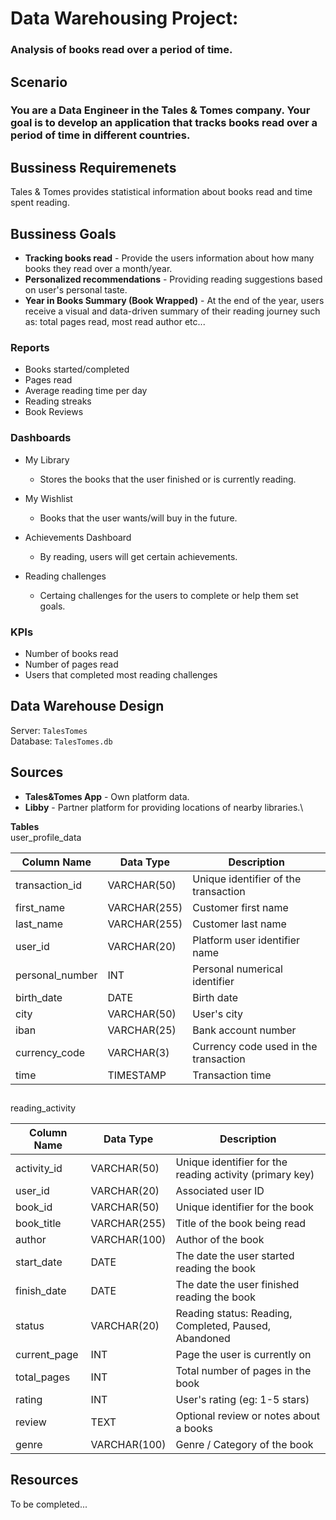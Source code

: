 # Data Warehousing Project:
### Analysis of books read over a period of time.

## Scenario
### You are a Data Engineer in the Tales & Tomes company. Your goal is to develop an application that tracks books read over a period of time in different countries.

## Bussiness Requiremenets
Tales & Tomes provides statistical information about books read and time spent reading.

## Bussiness Goals
- **Tracking books read** - Provide the users information about how many books they read over a month/year.
- **Personalized recommendations** - Providing reading suggestions based on user's personal taste.
- **Year in Books Summary (Book Wrapped)** - At the end of the year, users receive a visual and data-driven summary of their reading journey such as: total pages read, most read author etc...

### Reports
- Books started/completed
- Pages read
- Average reading time per day
- Reading streaks
- Book Reviews

### Dashboards
- My Library
    - Stores the books that the user finished or is currently reading.

- My Wishlist
    - Books that the user wants/will buy in the future.
- Achievements Dashboard
    - By reading, users will get certain achievements.

- Reading challenges
    - Certaing challenges for the users to complete or help them set goals.
### KPIs
- Number of books read
- Number of pages read
- Users that completed most reading challenges
##
## Data Warehouse Design
Server: `TalesTomes`\
Database: `TalesTomes.db`

## Sources
- **Tales&Tomes App** - Own platform data.
- **Libby** - Partner platform for providing locations of nearby libraries.\

**Tables**\
user_profile_data

| Column Name | Data Type | Description |
| ----- | ----- | ----- |
| transaction_id | VARCHAR(50) | Unique identifier of the transaction |
| first_name | VARCHAR(255) | Customer first name |
| last_name | VARCHAR(255) | Customer last name |
| user_id | VARCHAR(20) | Platform user identifier name |
| personal_number | INT | Personal numerical identifier |
| birth_date | DATE | Birth date |
| city | VARCHAR(50) | User's city |
| iban | VARCHAR(25) | Bank account number |
| currency_code | VARCHAR(3) | Currency code used in the transaction |
| time | TIMESTAMP | Transaction time |

##

reading_activity

| Column Name | Data Type | Description |
| ----- | ----- | ----- |
| activity_id | VARCHAR(50) | Unique identifier for the reading activity (primary key)|
| user_id | VARCHAR(20) | Associated user ID |
| book_id | VARCHAR(50) | Unique identifier for the book |
| book_title | VARCHAR(255) | Title of the book being read |
| author | VARCHAR(100) | Author of the book |
| start_date | DATE | The date the user started reading the book |
| finish_date | DATE | The date the user finished reading the book|
| status | VARCHAR(20) | Reading status: Reading, Completed, Paused, Abandoned |
| current_page | INT | Page the user is currently on
| total_pages | INT | Total number of pages in the book
| rating | INT | User's rating (eg: 1-5 stars)
| review | TEXT | Optional review or notes about a books
| genre | VARCHAR(100) | Genre / Category of the book

## Resources
To be completed...
